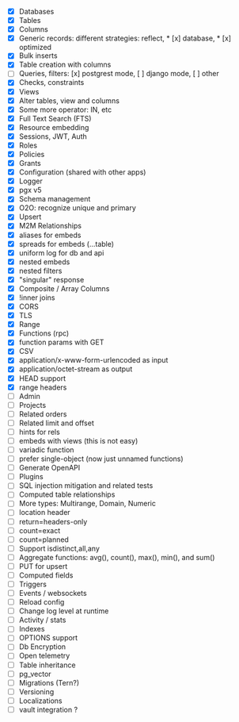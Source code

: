* [x] Databases
* [x] Tables
* [x] Columns
* [x] Generic records: different strategies: reflect, * [x] database, * [x] optimized
* [x] Bulk inserts
* [x] Table creation with columns 
* [ ] Queries, filters: [x] postgrest mode, [ ] django mode, [ ] other
* [x] Checks, constraints
* [x] Views
* [x] Alter tables, view and columns
* [x] Some more operator: IN, etc
* [x] Full Text Search (FTS)
* [x] Resource embedding
* [x] Sessions, JWT, Auth
* [x] Roles
* [x] Policies
* [x] Grants
* [x] Configuration (shared with other apps) 
* [x] Logger
* [x] pgx v5
* [x] Schema management
* [x] O2O: recognize unique and primary
* [x] Upsert
* [x] M2M Relationships
* [x] aliases for embeds
* [x] spreads for embeds (...table)
* [x] uniform log for db and api
* [x] nested embeds
* [x] nested filters
* [x] "singular" response
* [x] Composite / Array Columns
* [x] !inner joins
* [x] CORS
* [x] TLS
* [x] Range
* [x] Functions (rpc)
* [x] function params with GET
* [x] CSV
* [x] application/x-www-form-urlencoded as input
* [x] application/octet-stream as output
* [x] HEAD support
* [x] range headers
* [ ] Admin
* [ ] Projects
* [ ] Related orders
* [ ] Related limit and offset
* [ ] hints for rels
* [ ] embeds with views (this is not easy)
* [ ] variadic function
* [ ] prefer single-object (now just unnamed functions)
* [ ] Generate OpenAPI
* [ ] Plugins
* [ ] SQL injection mitigation and related tests
* [ ] Computed table relationships
* [ ] More types: Multirange, Domain, Numeric
* [ ] location header
* [ ] return=headers-only
* [ ] count=exact
* [ ] count=planned
* [ ] Support isdistinct,all,any
* [ ] Aggregate functions: avg(), count(), max(), min(), and sum()
* [ ] PUT for upsert
* [ ] Computed fields
* [ ] Triggers
* [ ] Events / websockets
* [ ] Reload config
* [ ] Change log level at runtime
* [ ] Activity / stats
* [ ] Indexes
* [ ] OPTIONS support
* [ ] Db Encryption
* [ ] Open telemetry
* [ ] Table inheritance
* [ ] pg_vector
* [ ] Migrations (Tern?)
* [ ] Versioning
* [ ] Localizations
* [ ] vault integration ?